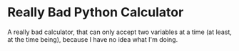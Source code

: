 # Really Bad Python Calculator
 A really bad calculator, that can only accept two variables at a time (at least, at the time being), because I have no idea what I'm doing.
